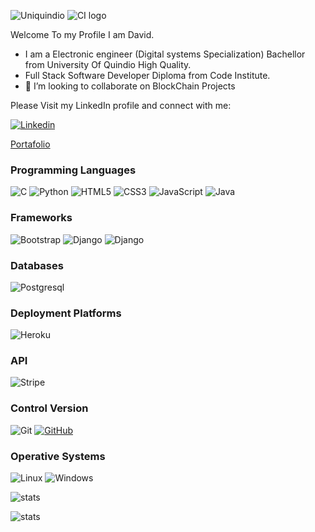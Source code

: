 ![Uniquindio](https://res.cloudinary.com/djvwk7zf2/image/upload/v1677093534/uniquindio_aanjy7.jpg)
![CI logo](https://codeinstitute.s3.amazonaws.com/fullstack/ci_logo_small.png)

Welcome To my Profile I am David.  

- I am a Electronic engineer (Digital systems Specialization) Bachellor from University Of Quindio High Quality.
- Full Stack Software Developer Diploma from Code Institute.  
- 👯 I’m looking to collaborate on BlockChain Projects

Please Visit my LinkedIn profile and connect with me:  

[![Linkedin](https://img.shields.io/badge/LinkedIn-0077B5?style=for-the-badge&logo=linkedin&logoColor=white)](https://www.linkedin.com/in/david-hern%C3%A1ndez-b3764b171)

[Portafolio](https://jdhernandezs1.github.io/Portafolio)


### Programming Languages

![C](https://img.shields.io/badge/C%2B%2B-00599C?style=for-the-badge&logo=c%2B%2B&logoColor=white)
![Python](https://img.shields.io/badge/Python-14354C?style=for-the-badge&logo=python&logoColor=white)
![HTML5](https://img.shields.io/badge/HTML5-E34F26?style=for-the-badge&logo=html5&logoColor=white)
![CSS3](https://img.shields.io/badge/CSS-239120?&style=for-the-badge&logo=css3&logoColor=white)
![JavaScript](https://img.shields.io/badge/JavaScript-F7DF1E?style=for-the-badge&logo=javascript&logoColor=black)
![Java](https://img.shields.io/badge/Java-ED8B00?style=for-the-badge&logo=openjdk&logoColor=white)

### Frameworks

![Bootstrap](https://img.shields.io/badge/Bootstrap-563D7C?style=for-the-badge&logo=bootstrap&logoColor=white)
![Django](https://img.shields.io/badge/Django-092E20?style=for-the-badge&logo=django&logoColor=white)
![Django](https://img.shields.io/badge/Flask-000000?style=for-the-badge&logo=flask&logoColor=white)

### Databases

![Postgresql](https://img.shields.io/badge/PostgreSQL-316192?style=for-the-badge&logo=postgresql&logoColor=white)

### Deployment Platforms

![Heroku](https://img.shields.io/badge/Heroku-430098?style=for-the-badge&logo=heroku&logoColor=white)

### API

![Stripe](https://img.shields.io/badge/Stripe-626CD9?style=for-the-badge&logo=Stripe&logoColor=white)

### Control Version

![Git](https://img.shields.io/badge/Git%20-%23302F2F.svg?&style=for-the-badge&logo=Git&logoColor=F05032)
[![GitHub](https://img.shields.io/badge/GitHub%20-%23181717.svg?&style=for-the-badge&logo=GitHub&logoColor=FFFFFF)](https://github.com)

### Operative Systems

![Linux](https://img.shields.io/badge/Linux-FCC624?style=for-the-badge&logo=linux&logoColor=black)
![Windows](https://img.shields.io/badge/Windows-0078D6?style=for-the-badge&logo=windows&logoColor=white)


![stats](https://github-readme-stats.vercel.app/api/top-langs/?username=jdhernandezS1&theme=blue-green)

![stats](https://github-readme-stats.vercel.app/api?username=jdhernandezS1&theme=blue-green)

<!--
**jdhernandezS1/jdhernandezS1** is a ✨ _special_ ✨ repository because its `README.md` (this file) appears on your GitHub profile.

Here are some ideas to get you started:

- 🔭 I’m currently working on ...
- 🌱 I’m currently learning ...
- 👯 I’m looking to collaborate on ...
- 🤔 I’m looking for help with ...
- 💬 Ask me about ...
- 📫 How to reach me: ...
- 😄 Pronouns: ...
- ⚡ Fun fact: ...
-->
